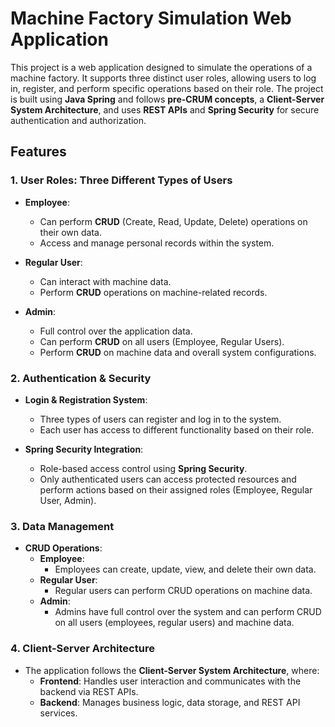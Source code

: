 # Machine Factory Simulation Web Application

This project is a web application designed to simulate the operations of a machine factory. It supports three distinct user roles, allowing users to log in, register, and perform specific operations based on their role. The project is built using **Java Spring** and follows **pre-CRUM concepts**, a **Client-Server System Architecture**, and uses **REST APIs** and **Spring Security** for secure authentication and authorization.

## Features

### 1. User Roles: Three Different Types of Users
- **Employee**:
  - Can perform **CRUD** (Create, Read, Update, Delete) operations on their own data.
  - Access and manage personal records within the system.

- **Regular User**:
  - Can interact with machine data.
  - Perform **CRUD** operations on machine-related records.

- **Admin**:
  - Full control over the application data.
  - Can perform **CRUD** on all users (Employee, Regular Users).
  - Perform **CRUD** on machine data and overall system configurations.

### 2. Authentication & Security
- **Login & Registration System**:
  - Three types of users can register and log in to the system.
  - Each user has access to different functionality based on their role.

- **Spring Security Integration**:
  - Role-based access control using **Spring Security**.
  - Only authenticated users can access protected resources and perform actions based on their assigned roles (Employee, Regular User, Admin).

### 3. Data Management
- **CRUD Operations**:
  - **Employee**:
    - Employees can create, update, view, and delete their own data.
  - **Regular User**:
    - Regular users can perform CRUD operations on machine data.
  - **Admin**:
    - Admins have full control over the system and can perform CRUD on all users (employees, regular users) and machine data.

### 4. Client-Server Architecture
- The application follows the **Client-Server System Architecture**, where:
  - **Frontend**: Handles user interaction and communicates with the backend via REST APIs.
  - **Backend**: Manages business logic, data storage, and REST API services.
